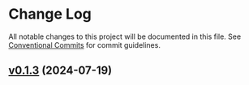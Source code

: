 # Change Log

All notable changes to this project will be documented in this file.
See [Conventional Commits](Https://conventionalcommits.org) for commit guidelines.

<!-- changelog -->

## [v0.1.3](https://github.com/cao7113/ehelper/tree/v0.1.3) (2024-07-19)
